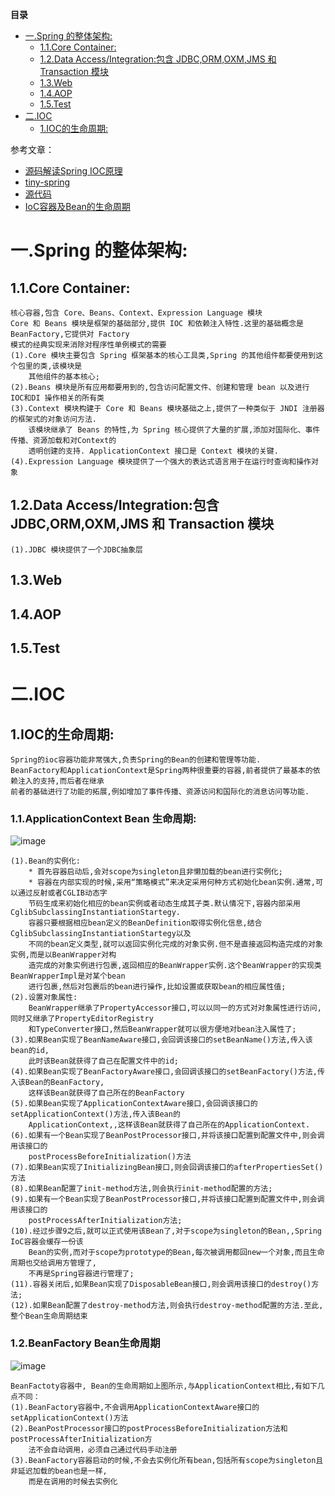 <!-- START doctoc generated TOC please keep comment here to allow auto update -->
<!-- DON'T EDIT THIS SECTION, INSTEAD RE-RUN doctoc TO UPDATE -->
**目录**

- [一.Spring 的整体架构:](#%E4%B8%80spring-%E7%9A%84%E6%95%B4%E4%BD%93%E6%9E%B6%E6%9E%84)
  - [1.1.Core Container:](#11core-container)
  - [1.2.Data Access/Integration:包含 JDBC,ORM,OXM,JMS 和 Transaction 模块](#12data-accessintegration%E5%8C%85%E5%90%AB-jdbcormoxmjms-%E5%92%8C-transaction-%E6%A8%A1%E5%9D%97)
  - [1.3.Web](#13web)
  - [1.4.AOP](#14aop)
  - [1.5.Test](#15test)
- [二.IOC](#%E4%BA%8Cioc)
  - [1.IOC的生命周期:](#1ioc%E7%9A%84%E7%94%9F%E5%91%BD%E5%91%A8%E6%9C%9F)

<!-- END doctoc generated TOC please keep comment here to allow auto update -->

参考文章：
* [源码解读Spring IOC原理](https://www.cnblogs.com/ITtangtang/p/3978349.html)
* [tiny-spring](https://github.com/code4craft/tiny-spring)
* [源代码](https://github.com/spring-projects/spring-framework)
* [IoC容器及Bean的生命周期](https://www.cnblogs.com/IvySue/p/6484599.html)

# 一.Spring 的整体架构:
## 1.1.Core Container:
	核心容器,包含 Core、Beans、Context、Expression Language 模块
	Core 和 Beans 模块是框架的基础部分,提供 IOC 和依赖注入特性.这里的基础概念是 BeanFactory,它提供对 Factory 
	模式的经典实现来消除对程序性单例模式的需要
	(1).Core 模块主要包含 Spring 框架基本的核心工具类,Spring 的其他组件都要使用到这个包里的类,该模块是
		其他组件的基本核心;
	(2).Beans 模块是所有应用都要用到的,包含访问配置文件、创建和管理 bean 以及进行 IOC和DI 操作相关的所有类
	(3).Context 模块构建于 Core 和 Beans 模块基础之上,提供了一种类似于 JNDI 注册器的框架式的对象访问方法.
		该模块继承了 Beans 的特性,为 Spring 核心提供了大量的扩展,添加对国际化、事件传播、资源加载和对Context的
		透明创建的支持. ApplicationContext 接口是 Context 模块的关键.
	(4).Expression Language 模块提供了一个强大的表达式语言用于在运行时查询和操作对象
## 1.2.Data Access/Integration:包含 JDBC,ORM,OXM,JMS 和 Transaction 模块
	(1).JDBC 模块提供了一个JDBC抽象层
## 1.3.Web
## 1.4.AOP
## 1.5.Test

# 二.IOC
## 1.IOC的生命周期:
	Spring的ioc容器功能非常强大,负责Spring的Bean的创建和管理等功能.
	BeanFactory和ApplicationContext是Spring两种很重要的容器,前者提供了最基本的依赖注入的支持,而后者在继承
	前者的基础进行了功能的拓展,例如增加了事件传播、资源访问和国际化的消息访问等功能.
### 1.1.ApplicationContext Bean 生命周期:
![image](https://github.com/chenlanqing/learningNote/blob/master/Java/Java源码解读/spring/image/ApplicationContext-Bean的生命周期.png)

	(1).Bean的实例化:
		* 首先容器启动后,会对scope为singleton且非懒加载的bean进行实例化;
		* 容器在内部实现的时候,采用“策略模式”来决定采用何种方式初始化bean实例.通常,可以通过反射或者CGLIB动态字
		节码生成来初始化相应的bean实例或者动态生成其子类.默认情况下,容器内部采用 CglibSubclassingInstantiationStartegy.
		容器只要根据相应bean定义的BeanDefinition取得实例化信息,结合CglibSubclassingInstantiationStartegy以及
		不同的bean定义类型,就可以返回实例化完成的对象实例.但不是直接返回构造完成的对象实例,而是以BeanWrapper对构
		造完成的对象实例进行包裹,返回相应的BeanWrapper实例.这个BeanWrapper的实现类BeanWrapperImpl是对某个bean
		进行包裹,然后对包裹后的bean进行操作,比如设置或获取bean的相应属性值;
	(2).设置对象属性:
		BeanWrapper继承了PropertyAccessor接口,可以以同一的方式对对象属性进行访问,同时又继承了PropertyEditorRegistry
		和TypeConverter接口,然后BeanWrapper就可以很方便地对bean注入属性了;
	(3).如果Bean实现了BeanNameAware接口,会回调该接口的setBeanName()方法,传入该bean的id,
		此时该Bean就获得了自己在配置文件中的id;
	(4).如果Bean实现了BeanFactoryAware接口,会回调该接口的setBeanFactory()方法,传入该Bean的BeanFactory,
		这样该Bean就获得了自己所在的BeanFactory
	(5).如果Bean实现了ApplicationContextAware接口,会回调该接口的setApplicationContext()方法,传入该Bean的
		ApplicationContext,,这样该Bean就获得了自己所在的ApplicationContext.
	(6).如果有一个Bean实现了BeanPostProcessor接口,并将该接口配置到配置文件中,则会调用该接口的
		postProcessBeforeInitialization()方法
	(7).如果Bean实现了InitializingBean接口,则会回调该接口的afterPropertiesSet()方法
	(8).如果Bean配置了init-method方法,则会执行init-method配置的方法;
	(9).如果有一个Bean实现了BeanPostProcessor接口,并将该接口配置到配置文件中,则会调用该接口的
		postProcessAfterInitialization方法;
	(10).经过步骤9之后,就可以正式使用该Bean了,对于scope为singleton的Bean,,Spring IoC容器会缓存一份该
		Bean的实例,而对于scope为prototype的Bean,每次被调用都回new一个对象,而且生命周期也交给调用方管理了,
		不再是Spring容器进行管理了;
	(11).容器关闭后,如果Bean实现了DisposableBean接口,则会调用该接口的destroy()方法;
	(12).如果Bean配置了destroy-method方法,则会执行destroy-method配置的方法.至此,整个Bean生命周期结束
### 1.2.BeanFactory Bean生命周期
![image](https://github.com/chenlanqing/learningNote/blob/master/Java/Java源码解读/spring/image/BeanFactory.png)

	BeanFactoty容器中, Bean的生命周期如上图所示,与ApplicationContext相比,有如下几点不同：
	(1).BeanFactory容器中,不会调用ApplicationContextAware接口的setApplicationContext()方法
	(2).BeanPostProcessor接口的postProcessBeforeInitialization方法和postProcessAfterInitialization方
		法不会自动调用，必须自己通过代码手动注册
	(3).BeanFactory容器启动的时候,不会去实例化所有bean,包括所有scope为singleton且非延迟加载的bean也是一样,
		而是在调用的时候去实例化


